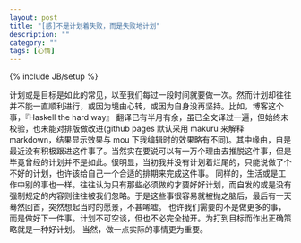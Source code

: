```yaml
---
layout: post
title: "[感]不是计划着失败，而是失败地计划"
description: ""
category: ""
tags: [心情]
---
```

{% include JB/setup %}

计划或是目标是如此的常见，以至我们每过一段时间就要做一次。然而计划却往往并不能一直顺利进行，或因为境由心转，或因为自身没再坚持。比如，博客这个事，『Haskell the hard way』 翻译已有半月有余，虽已全文译过一遍，但始终未校验，也未能对排版做改进(github pages 默认采用 makuru 来解释 markdown，结果显示效果与 mou 下我编辑时的效果略有不同)。其中缘由，自是最近没有积极跟进这件事了。当然实在要说可以有一万个理由去推脱这件事，但是毕竟曾经的计划并不是如此。很明显，当初我并没有计划着烂尾的，只能说做了个不好的计划，也许该给自己一个合适的排期来完成这件事。
同样的，生活或是工作中别的事也一样。往往认为只有那些必须做的才要好好计划，而自发的或是没有强制规定的内容则往往被我们忽略。于是这些事很容易就被抛之脑后，最后有一天蓦然回首，突然想起当时的愿景，不甚唏嘘。
也许我们需要的不是做更多的事，而是做好下一件事。计划不可空谈，但也不必完全抛开。为打到目标而作出正确策略就是一种好计划。
当然，做一点实际的事情更为重要。
